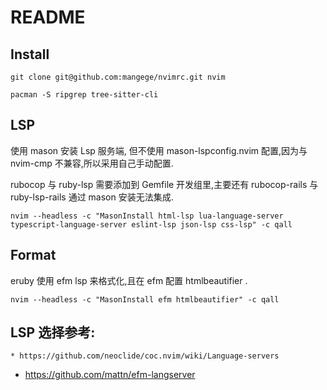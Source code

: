 # README

## Install

```
git clone git@github.com:mangege/nvimrc.git nvim

pacman -S ripgrep tree-sitter-cli
```


## LSP

使用 mason 安装 Lsp 服务端, 但不使用 mason-lspconfig.nvim 配置,因为与 nvim-cmp 不兼容,所以采用自己手动配置.

rubocop 与 ruby-lsp 需要添加到 Gemfile 开发组里,主要还有 rubocop-rails 与 ruby-lsp-rails 通过 mason 安装无法集成.

`nvim --headless -c "MasonInstall html-lsp lua-language-server typescript-language-server eslint-lsp json-lsp css-lsp" -c qall`

## Format

eruby 使用 efm lsp 来格式化,且在 efm 配置 htmlbeautifier .

`nvim --headless -c "MasonInstall efm htmlbeautifier" -c qall`

## LSP 选择参考:

    * https://github.com/neoclide/coc.nvim/wiki/Language-servers
* https://github.com/mattn/efm-langserver
